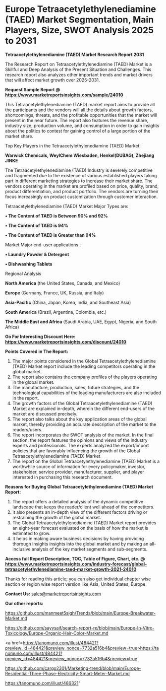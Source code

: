 # Europe Tetraacetylethylenediamine (TAED) Market Segmentation, Main Players, Size, SWOT Analysis 2025 to 2031

<strong>Tetraacetylethylenediamine (TAED) Market Research Report 2031</strong>

The Research Report on Tetraacetylethylenediamine (TAED) Market is a Skillful and Deep Analysis of the Present Situation and Challenges. This research report also analyzes other important trends and market drivers that will affect market growth over 2025-2031.

<strong>Request Sample Report @ <a href=https://www.marketreportsinsights.com/sample/24010>https://www.marketreportsinsights.com/sample/24010</a></strong>

This Tetraacetylethylenediamine (TAED) market report aims to provide all the participants and the vendors will all the details about growth factors, shortcomings, threats, and the profitable opportunities that the market will present in the near future. The report also features the revenue share, industry size, production volume, and consumption in order to gain insights about the politics to contest for gaining control of a large portion of the market share.

Top Key Players in the Tetraacetylethylenediamine (TAED) Market:

<strong>Warwick Chemicals, WeylChem Wiesbaden, Henkel(DUBAG), Zhejiang JINKE</strong>

The Tetraacetylethylenediamine (TAED) Industry is severely competitive and fragmented due to the existence of various established players taking part in different marketing strategies to increase their market share. The vendors operating in the market are profiled based on price, quality, brand, product differentiation, and product portfolio. The vendors are turning their focus increasingly on product customization through customer interaction.

Tetraacetylethylenediamine (TAED) Market Major Types are:

<strong>• The Content of TAED is Between 90% and 92%

• The Content of TAED is 94%

• The Content of TAED is Greater than 94%</strong>

Market Major end-user applications :

<strong>• Laundry Powder & Detergent

• Dishwashing Tablets</strong>

Regional Analysis

</u><strong><b>North America</b></strong> (the United States, Canada, and Mexico)

<strong><b>Europe </b></strong>(Germany, France, UK, Russia, and Italy)

<strong><b>Asia-Pacific</b></strong> (China, Japan, Korea, India, and Southeast Asia)

<strong><b>South America</b></strong> (Brazil, Argentina, Colombia, etc.)

<strong><b>The Middle East and Africa</b></strong> (Saudi Arabia, UAE, Egypt, Nigeria, and South Africa)

<strong>Go For Interesting Discount Here: <a href=https://www.marketreportsinsights.com/discount/24010>https://www.marketreportsinsights.com/discount/24010</a></strong>

<strong>Points Covered in The Report:</strong>
<ol>
  <li>The major points considered in the Global Tetraacetylethylenediamine (TAED) Market report include the leading competitors operating in the global market.</li>
  <li>The report also contains the company profiles of the players operating in the global market.</li>
  <li>The manufacture, production, sales, future strategies, and the technological capabilities of the leading manufacturers are also included in the report.</li>
  <li>The growth factors of the Global Tetraacetylethylenediamine (TAED) Market are explained in-depth, wherein the different end-users of the market are discussed precisely.</li>
  <li>The report also talks about the key application areas of the global market, thereby providing an accurate description of the market to the readers/users.</li>
  <li>The report incorporates the SWOT analysis of the market. In the final section, the report features the opinions and views of the industry experts and professionals. The experts analyzed the export/import policies that are favorably influencing the growth of the Global Tetraacetylethylenediamine (TAED) Market.</li>
  <li>The report on the Global Tetraacetylethylenediamine (TAED) Market is a worthwhile source of information for every policymaker, investor, stakeholder, service provider, manufacturer, supplier, and player interested in purchasing this research document.</li>
</ol>
<strong>Reasons for Buying Global Tetraacetylethylenediamine (TAED) Market Report:</strong>

<ol>
  <li>The report offers a detailed analysis of the dynamic competitive landscape that keeps the reader/client well ahead of the competitors.</li>
  <li>It also presents an in-depth view of the different factors driving or restraining the growth of the global market.</li>
  <li>The Global Tetraacetylethylenediamine (TAED) Market report provides an eight-year forecast evaluated on the basis of how the market is estimated to grow.</li>
  <li>It helps in making aware business decisions by having providing thorough insights insights into the global market and by making an all-inclusive analysis of the key market segments and sub-segments.</li>
</ol>
<strong>Access full Report Description, TOC, Table of Figure, Chart, etc. @ <a href=https://www.marketreportsinsights.com/industry-forecast/global-tetraacetylethylenediamine-taed-market-growth-2021-24010>https://www.marketreportsinsights.com/industry-forecast/global-tetraacetylethylenediamine-taed-market-growth-2021-24010</a></strong>


Thanks for reading this article; you can also get individual chapter wise section or region wise report version like Asia, United States, Europe.

<strong>Contact Us:</strong>
sales@marketreportsinsights.com

<strong>Our other reports:</strong>

<a href=https://github.com/manmeet5sigh/Trends/blob/main/Europe-Breakwater-Market.md>https://github.com/manmeet5sigh/Trends/blob/main/Europe-Breakwater-Market.md</a>

<a href=https://github.com/sayysaif/search-report-re/blob/main/Europe-In-Vitro-Toxicology/Europe-Organic-Hair-Color-Market.md>https://github.com/sayysaif/search-report-re/blob/main/Europe-In-Vitro-Toxicology/Europe-Organic-Hair-Color-Market.md</a>

<a href=https://tanomuno.com/illust/484421?preview_id=484421&preview_nonce=7732a516b4&preview=true>https://tanomuno.com/illust/484421?preview_id=484421&preview_nonce=7732a516b4&preview=true</a>

<a href=https://github.com/cargo2301/Marketing-trend/blob/main/Europe-Residential-Three-Phase-Electricity-Smart-Meter-Market.md>https://github.com/cargo2301/Marketing-trend/blob/main/Europe-Residential-Three-Phase-Electricity-Smart-Meter-Market.md</a>

<a href=https://tanomuno.com/illust/486321>https://tanomuno.com/illust/486321</a>"
